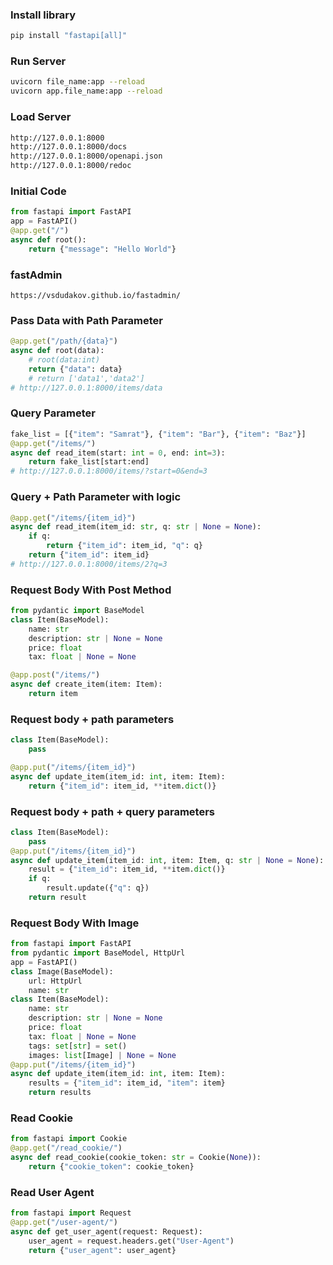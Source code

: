 ### Install library
```bash
pip install "fastapi[all]"
```
### Run Server
```bash
uvicorn file_name:app --reload
uvicorn app.file_name:app --reload
```
### Load Server
```bash
http://127.0.0.1:8000
http://127.0.0.1:8000/docs
http://127.0.0.1:8000/openapi.json
http://127.0.0.1:8000/redoc
```
### Initial Code
```py
from fastapi import FastAPI
app = FastAPI()
@app.get("/")
async def root():
    return {"message": "Hello World"}
```
### fastAdmin
```
https://vsdudakov.github.io/fastadmin/
```
### Pass Data with Path Parameter
```py
@app.get("/path/{data}")
async def root(data):
    # root(data:int)
    return {"data": data}
    # return ['data1','data2']
# http://127.0.0.1:8000/items/data
```

### Query Parameter
```py
fake_list = [{"item": "Samrat"}, {"item": "Bar"}, {"item": "Baz"}]
@app.get("/items/")
async def read_item(start: int = 0, end: int=3):
    return fake_list[start:end]
# http://127.0.0.1:8000/items/?start=0&end=3
```
### Query + Path Parameter with logic
```py
@app.get("/items/{item_id}")
async def read_item(item_id: str, q: str | None = None):
    if q:
        return {"item_id": item_id, "q": q}
    return {"item_id": item_id}
# http://127.0.0.1:8000/items/2?q=3
```
### Request Body With Post Method
```py
from pydantic import BaseModel
class Item(BaseModel):
    name: str
    description: str | None = None
    price: float
    tax: float | None = None

@app.post("/items/")
async def create_item(item: Item):
    return item
```

### Request body + path parameters
```py
class Item(BaseModel):
    pass

@app.put("/items/{item_id}")
async def update_item(item_id: int, item: Item):
    return {"item_id": item_id, **item.dict()}
```
### Request body + path + query parameters
```py
class Item(BaseModel):
    pass
@app.put("/items/{item_id}")
async def update_item(item_id: int, item: Item, q: str | None = None):
    result = {"item_id": item_id, **item.dict()}
    if q:
        result.update({"q": q})
    return result
```
### Request Body With Image
```py
from fastapi import FastAPI
from pydantic import BaseModel, HttpUrl
app = FastAPI()
class Image(BaseModel):
    url: HttpUrl
    name: str
class Item(BaseModel):
    name: str
    description: str | None = None
    price: float
    tax: float | None = None
    tags: set[str] = set()
    images: list[Image] | None = None
@app.put("/items/{item_id}")
async def update_item(item_id: int, item: Item):
    results = {"item_id": item_id, "item": item}
    return results
```
### Read Cookie
```py
from fastapi import Cookie
@app.get("/read_cookie/")
async def read_cookie(cookie_token: str = Cookie(None)):
    return {"cookie_token": cookie_token}
```
### Read User Agent
```py
from fastapi import Request
@app.get("/user-agent/")
async def get_user_agent(request: Request):
    user_agent = request.headers.get("User-Agent")
    return {"user_agent": user_agent}
```
